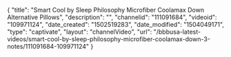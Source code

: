{
    "title": "Smart Cool by Sleep Philosophy Microfiber Coolamax Down Alternative Pillows",
    "description": "",
    "channelid": "111091684",
    "videoid": "109971124",
    "date_created": "1502519283",
    "date_modified": "1504049171",
    "type": "captivate",
    "layout": "channelVideo",
    "url": "\/bbbusa-latest-videos\/smart-cool-by-sleep-philosophy-microfiber-coolamax-down-3-notes\/111091684-109971124"
}